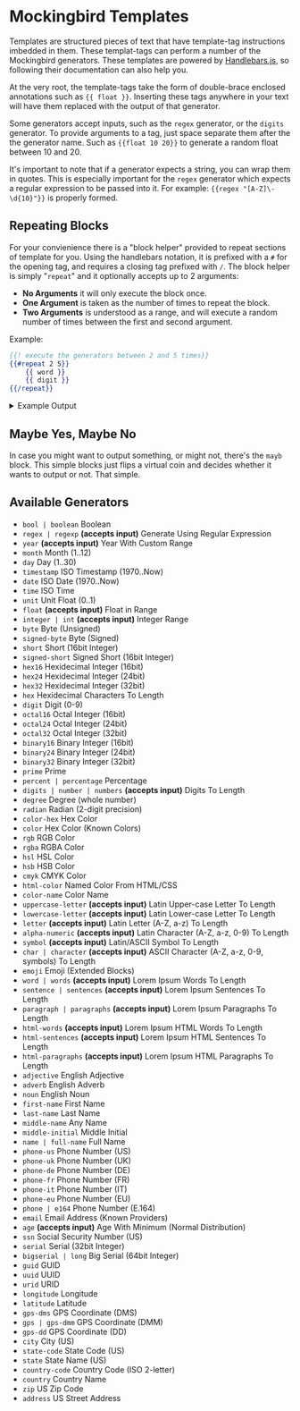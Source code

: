 # Mockingbird Templates

Templates are structured pieces of text that have template-tag instructions imbedded in them. These templat-tags can perform a number of the Mockingbird generators. These templates are powered by [Handlebars.js](https://handlebarsjs.com/), so following their documentation can also help you.

At the very root, the template-tags take the form of double-brace enclosed annotations such as `{{ float }}`. Inserting these tags anywhere in your text will have them replaced with the output of that generator.

Some generators accept inputs, such as the `regex` generator, or the `digits` generator. To provide arguments to a tag, just space separate them after the the generator name. Such as `{{float 10 20}}` to generate a random float between 10 and 20.

It's important to note that if a generator expects a string, you can wrap them in quotes. This is especially important for the `regex` generator which expects a regular expression to be passed into it. For example: `{{regex "[A-Z]\-\d{10}"}}` is properly formed.

## Repeating Blocks

For your convienience there is a "block helper" provided to repeat sections of template for you. Using the handlebars notation, it is prefixed with a `#` for the opening tag, and requires a closing tag prefixed with `/`. The block helper is simply "`repeat`" and it optionally accepts up to 2 arguments:

* __No Arguments__ it will only execute the block once.
* __One Argument__ is taken as the number of times to repeat the block. 
* __Two Arguments__ is understood as a range, and will execute a random number of times between the first and second argument.

Example:
```handlebars
{{! execute the generators between 2 and 5 times}}
{{#repeat 2 5}}
    {{ word }}
    {{ digit }}
{{/repeat}}
```

<details>
    <summary>Example Output</summary>
    <pre>    ipsum
    0
    nisi
    7
    officia
    5</pre>
</details>

## Maybe Yes, Maybe No

In case you might want to output something, or might not, there's the `mayb` block. This simple blocks just flips a virtual coin and decides whether it wants to output or not. That simple.

## Available Generators

* `bool | boolean` Boolean
* `regex | regexp` __(accepts input)__ Generate Using Regular Expression
* `year` __(accepts input)__ Year With Custom Range
* `month` Month (1..12)
* `day` Day (1..30)
* `timestamp` ISO Timestamp (1970..Now)
* `date` ISO Date (1970..Now)
* `time` ISO Time
* `unit` Unit Float (0..1)
* `float` __(accepts input)__ Float in Range
* `integer | int` __(accepts input)__ Integer Range
* `byte` Byte (Unsigned)
* `signed-byte` Byte (Signed)
* `short` Short (16bit Integer)
* `signed-short` Signed Short (16bit Integer)
* `hex16` Hexidecimal Integer (16bit)
* `hex24` Hexidecimal Integer (24bit)
* `hex32` Hexidecimal Integer (32bit)
* `hex` Hexidecimal Characters To Length
* `digit` Digit (0-9)
* `octal16` Octal Integer (16bit)
* `octal24` Octal Integer (24bit)
* `octal32` Octal Integer (32bit)
* `binary16` Binary Integer (16bit)
* `binary24` Binary Integer (24bit)
* `binary32` Binary Integer (32bit)
* `prime` Prime
* `percent | percentage` Percentage
* `digits | number | numbers` __(accepts input)__ Digits To Length
* `degree` Degree (whole number)
* `radian` Radian (2-digit precision)
* `color-hex` Hex Color
* `color` Hex Color (Known Colors)
* `rgb` RGB Color
* `rgba` RGBA Color
* `hsl` HSL Color
* `hsb` HSB Color
* `cmyk` CMYK Color
* `html-color` Named Color From HTML/CSS
* `color-name` Color Name
* `uppercase-letter` __(accepts input)__ Latin Upper-case Letter To Length
* `lowercase-letter` __(accepts input)__ Latin Lower-case Letter To Length
* `letter` __(accepts input)__ Latin Letter (A-Z, a-z) To Length
* `alpha-numeric` __(accepts input)__ Latin Character (A-Z, a-z, 0-9) To Length
* `symbol` __(accepts input)__ Latin/ASCII Symbol To Length
* `char | character` __(accepts input)__ ASCII Character (A-Z, a-z, 0-9, symbols) To Length
* `emoji` Emoji (Extended Blocks)
* `word | words` __(accepts input)__ Lorem Ipsum Words To Length
* `sentence | sentences` __(accepts input)__ Lorem Ipsum Sentences To Length
* `paragraph | paragraphs` __(accepts input)__ Lorem Ipsum Paragraphs To Length
* `html-words` __(accepts input)__ Lorem Ipsum HTML Words To Length
* `html-sentences` __(accepts input)__ Lorem Ipsum HTML Sentences To Length
* `html-paragraphs` __(accepts input)__ Lorem Ipsum HTML Paragraphs To Length
* `adjective` English Adjective
* `adverb` English Adverb
* `noun` English Noun
* `first-name` First Name
* `last-name` Last Name
* `middle-name` Any Name
* `middle-initial` Middle Initial
* `name | full-name` Full Name
* `phone-us` Phone Number (US)
* `phone-uk` Phone Number (UK)
* `phone-de` Phone Number (DE)
* `phone-fr` Phone Number (FR)
* `phone-it` Phone Number (IT)
* `phone-eu` Phone Number (EU)
* `phone | e164` Phone Number (E.164)
* `email` Email Address (Known Providers)
* `age` __(accepts input)__ Age With Minimum (Normal Distribution)
* `ssn` Social Security Number (US)
* `serial` Serial (32bit Integer)
* `bigserial | long` Big Serial (64bit Integer)
* `guid` GUID
* `uuid` UUID
* `urid` URID
* `longitude` Longitude
* `latitude` Latitude
* `gps-dms` GPS Coordinate (DMS)
* `gps | gps-dmm` GPS Coordinate (DMM)
* `gps-dd` GPS Coordinate (DD)
* `city` City (US)
* `state-code` State Code (US)
* `state` State Name (US)
* `country-code` Country Code (ISO 2-letter)
* `country` Country Name
* `zip` US Zip Code
* `address` US Street Address
